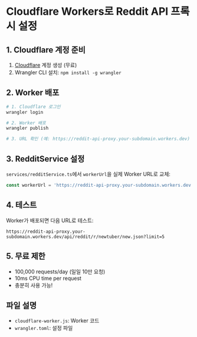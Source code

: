 # Cloudflare Workers로 Reddit API 프록시 설정

## 1. Cloudflare 계정 준비
1. [Cloudflare](https://cloudflare.com) 계정 생성 (무료)
2. Wrangler CLI 설치: `npm install -g wrangler`

## 2. Worker 배포
```bash
# 1. Cloudflare 로그인
wrangler login

# 2. Worker 배포
wrangler publish

# 3. URL 확인 (예: https://reddit-api-proxy.your-subdomain.workers.dev)
```

## 3. RedditService 설정
`services/redditService.ts`에서 `workerUrl`을 실제 Worker URL로 교체:
```typescript
const workerUrl = 'https://reddit-api-proxy.your-subdomain.workers.dev';
```

## 4. 테스트
Worker가 배포되면 다음 URL로 테스트:
```
https://reddit-api-proxy.your-subdomain.workers.dev/api/reddit/r/newtuber/new.json?limit=5
```

## 5. 무료 제한
- 100,000 requests/day (일일 10만 요청)
- 10ms CPU time per request
- 충분히 사용 가능!

## 파일 설명
- `cloudflare-worker.js`: Worker 코드
- `wrangler.toml`: 설정 파일